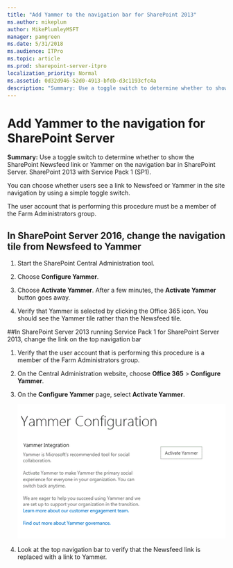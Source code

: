 ```yaml
---
title: "Add Yammer to the navigation bar for SharePoint 2013"
ms.author: mikeplum
author: MikePlumleyMSFT
manager: pamgreen
ms.date: 5/31/2018
ms.audience: ITPro
ms.topic: article
ms.prod: sharepoint-server-itpro
localization_priority: Normal
ms.assetid: 0d32d946-52d0-4913-bfdb-d3c1193cfc4a
description: "Summary: Use a toggle switch to determine whether to show the SharePoint Newsfeed or Yammer in SharePoint Server navigation."
---
```


# Add Yammer to the navigation for SharePoint Server

 **Summary:** Use a toggle switch to determine whether to show the SharePoint Newsfeed link or Yammer on the navigation bar in SharePoint Server. SharePoint 2013 with Service Pack 1 (SP1). 

You can choose whether users see a link to Newsfeed or Yammer in the site navigation by using a simple toggle switch.

The user account that is performing this procedure must be a member of the Farm Administrators group.

## In SharePoint Server 2016, change the navigation tile from Newsfeed to Yammer

1. Start the SharePoint Central Administration tool.

2. Choose **Configure Yammer**.

3. Choose **Activate Yammer**. After a few minutes, the **Activate Yammer** button goes away.

4. Verify that Yammer is selected by clicking the Office 365 icon. You should see the Yammer tile rather than the Newsfeed tile.

##In SharePoint Server 2013 running Service Pack 1 for SharePoint Server 2013, change the link on the top navigation bar

1. Verify that the user account that is performing this procedure is a member of the Farm Administrators group. 
    
2. On the Central Administration website, choose **Office 365** > **Configure Yammer**.

3. On the **Configure Yammer** page, select **Activate Yammer**. 
     
     ![Yammer Configuration page in Central Admin](../media/Yammer_IntegrationinCentralAdmin.GIF)
  
4. Look at the top navigation bar to verify that the Newsfeed link is replaced with a link to Yammer. 
    

